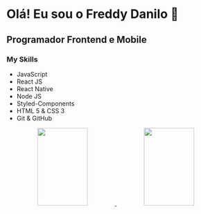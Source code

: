 # Olá! Eu sou o Freddy Danilo 👋
## Programador Frontend e Mobile
### My Skills
<ul>
  <li>JavaScript</li>
  <li>React JS</li>
  <li>React Native</li>
  <li>Node JS</li>
  <li>Styled-Components</li>
  <li>HTML 5 & CSS 3</li>
  <li>Git & GitHub</li>
</ul>

<div align="center" display="inline-block">
  <a href="https://github.com/freddydanilo">
  <img height="180em" width="48%" src="https://github-readme-stats.vercel.app/api?username=freddydanilo&show_icons=true&theme=dracula&include_all_commits=true&count_private=true"/>    
  <img height="180em"  width="48%"  src="https://github-readme-stats.vercel.app/api/top-langs/?username=freddydanilo&layout=compact&langs_count=7&theme=dracula"/>
</div>
